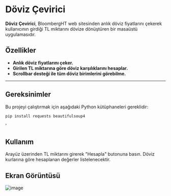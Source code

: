 # Döviz Çevirici

**Döviz Çevirici**, BloombergHT web sitesinden anlık döviz fiyatlarını çekerek kullanıcının girdiği TL miktarını dövize dönüştüren bir masaüstü uygulamasıdır. 

## Özellikler
-  **Anlık döviz fiyatlarını çeker.**
-  **Girilen TL miktarına göre döviz karşılıklarını hesaplar.**
-  **Scrollbar desteği ile tüm döviz birimlerini görebilme.**

---

## Gereksinimler
Bu projeyi çalıştırmak için aşağıdaki Python kütüphaneleri gereklidir:

```sh
pip install requests beautifulsoup4
```
'

##  Kullanım
Arayüz üzerinden TL miktarını girerek "Hesapla" butonuna basın. Döviz kurlarına göre hesaplanan değerler listelenecektir.

##  Ekran Görüntüsü
![image](https://github.com/user-attachments/assets/1ea455ae-bcf9-43bb-926e-264148249c99)

